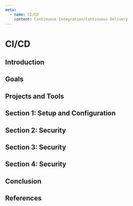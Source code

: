 ```yaml
---
meta:
  - name: CI/CD
    content: Continuous Integration/Continuous Delivery 
---
```


# CI/CD

## Introduction

## Goals

## Projects and Tools

## Section 1: Setup and Configuration

## Section 2: Security

## Section 3: Security

## Section 4: Security

## Conclusion

## References
